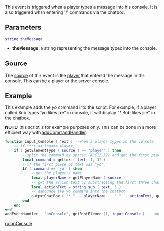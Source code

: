 This event is triggered when a player types a message into his console. It is also triggered when entering '/' commands via the chatbox.

Parameters
----------

``` lua
string theMessage
```

-   **theMessage**: a string representing the message typed into the console.

Source
------

The [source](/docs/event_system#Event_source.md "wikilink") of this event is the [player](/player.md "wikilink") that entered the message in the console. This can be a player or the server console.

Example
-------

This example adds the *yo* command into the script. For example, if a player called Bob types “yo likes pie” in console, it will display "\* Bob likes pie" in the chatbox.

  
**NOTE:** this script is for example purposes only. This can be done in a more efficient way with [addCommandHandler](/docs/addCommandHandler.md "wikilink").

``` lua
function input_Console ( text ) --when a player types in the console
    -- if it's an ingame player,
    if ( getElementType ( source ) == "player" ) then
        --split the command by spaces (ASCII 32) and get the first piece of text
        local command = gettok ( text, 1, 32 )
        --if the first piece of text was "yo",
        if ( command == "yo" ) then
            --get the player's name
            local playerName = getPlayerName ( source )
            -- get the action text by substracting the first three characters ("yo ")
            local actionText = string.sub ( text, 3 )
            -- announce the yo command into the chatbox
            outputChatBox ( "* " .. playerName .. " " .. actionText, getRootElement(), 255, 255, 0 )
        end
    end
end
addEventHandler ( "onConsole", getRootElement(), input_Console ) -- add an event handler for onConsole
```

[ru:onConsole](/docs/ru:onConsole.md "wikilink")
